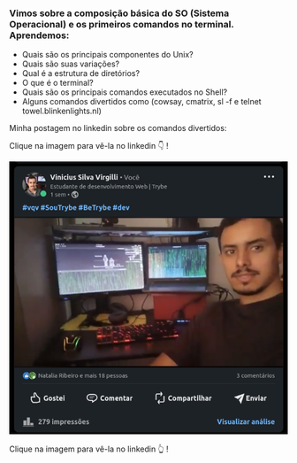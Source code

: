 ### Vimos sobre a composição básica do SO (Sistema Operacional) e os primeiros comandos no terminal. Aprendemos:

- Quais são os principais componentes do Unix?
- Quais são suas variações?
- Qual é a estrutura de diretórios?
- O que é o terminal?
- Quais são os principais comandos executados no Shell?
- Alguns comandos divertidos como (cowsay, cmatrix, sl -f e telnet towel.blinkenlights.nl)

Minha postagem no linkedin sobre os comandos divertidos:

Clique na imagem para vê-la no linkedin :point_down: !

<a href="https://www.linkedin.com/posts/vinicius-silva-virgilli_vqv-soutrybe-betrybe-activity-7029469353032978432-LluT?utm_source=share&utm_medium=member_desktop" target="_blank" rel="noopener noreferrer"><img style="margin: auto" src="./imagens/postagem sobre comandos no terminal.png" alt="postagem sobre comandos no terminal"></a>

Clique na imagem para vê-la no linkedin :point_up_2: !
